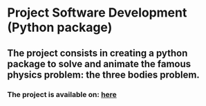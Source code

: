 # Project Software Development (Python package)

## The project consists in creating a python package to solve and animate the famous physics problem: the three bodies problem.

### The project is available on: [here](https://github.com/LauraElKaim/Project_Three_Body_Problem)
